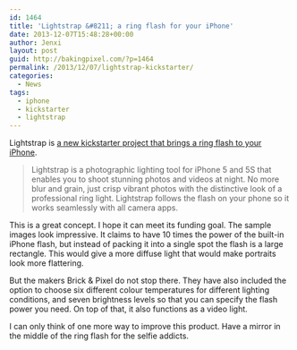 ```yaml
---
id: 1464
title: 'Lightstrap &#8211; a ring flash for your iPhone'
date: 2013-12-07T15:48:28+00:00
author: Jenxi
layout: post
guid: http://bakingpixel.com/?p=1464
permalink: /2013/12/07/lightstrap-kickstarter/
categories:
  - News
tags:
  - iphone
  - kickstarter
  - lightstrap
---
```

Lightstrap is [a new kickstarter project that brings a ring flash to your iPhone](http://www.kickstarter.com/projects/brickandpixel/lightstrap-flash-and-video-light-for-iphone).

> Lightstrap is a photographic lighting tool for iPhone 5 and 5S that enables you to shoot stunning photos and videos at night. No more blur and grain, just crisp vibrant photos with the distinctive look of a professional ring light. Lightstrap follows the flash on your phone so it works seamlessly with all camera apps. 

This is a great concept. I hope it can meet its funding goal. The sample images look impressive. It claims to have 10 times the power of the built-in iPhone flash, but instead of packing it into a single spot the flash is a large rectangle. This would give a more diffuse light that would make portraits look more flattering.

But the makers Brick & Pixel do not stop there. They have also included the option to choose six different colour temperatures for different lighting conditions, and seven brightness levels so that you can specify the flash power you need. On top of that, it also functions as a video light.

I can only think of one more way to improve this product. Have a mirror in the middle of the ring flash for the selfie addicts.